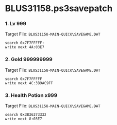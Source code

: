 # BLUS31158.ps3savepatch

### 1. Lv 999

Target File: `BLUS31158-MAIN-QUICK\SAVEGAME.DAT`

```
search 0x7F7FFFFF:
write next 4A:03E7
```

### 2. Gold 999999999

Target File: `BLUS31158-MAIN-QUICK\SAVEGAME.DAT`

```
search 0x7F7FFFFF
write next 4C:3B9AC9FF
```

### 3. Health Potion x999

Target File: `BLUS31158-MAIN-QUICK\SAVEGAME.DAT`

```
search 0x3836373332
write next 8:03E7
```

